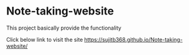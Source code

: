 # Note-taking-website
This  project basically provide the functionality

Click below link to visit the site
https://sujitb368.github.io/Note-taking-website/
